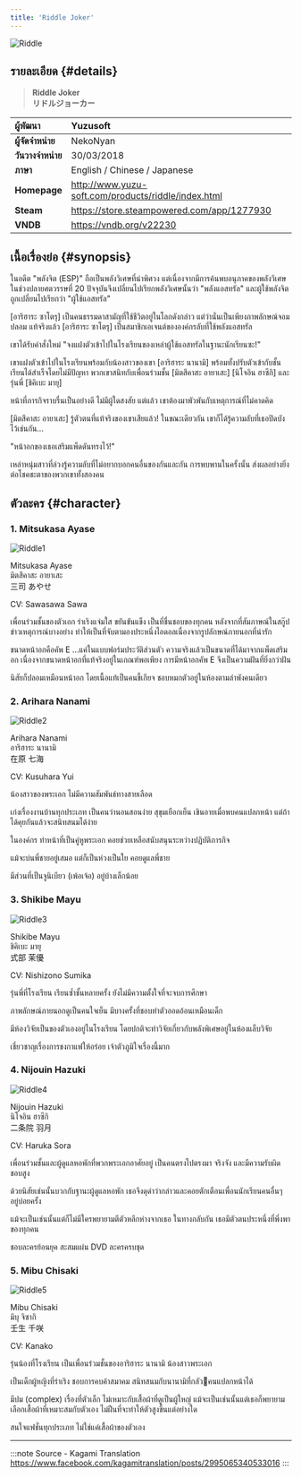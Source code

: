 ```yaml
---
title: 'Riddle Joker'
---
```


![Riddle](https://res.cloudinary.com/kagamiweb/image/upload/v1631554800/visualnovel/preview/riddle.jpg)

## รายละเอียด {#details}

> **Riddle Joker**  
> **リドルジョーカー**

| ผู้พัฒนา | Yuzusoft |
| :---- | :---- |
| **ผู้จัดจำหน่าย** | NekoNyan |
| **วันวางจำหน่าย** | 30/03/2018 |
| **ภาษา** | English / Chinese / Japanese |
| **Homepage** | http://www.yuzu-soft.com/products/riddle/index.html |
| **Steam** | https://store.steampowered.com/app/1277930 |
| **VNDB** | https://vndb.org/v22230 |

## เนื้อเรื่องย่อ {#synopsis}

ในอดีต "พลังจิต (ESP)" ถือเป็นพลังวิเศษที่น่าพิศวง แต่เนื่องจากมีการค้นพบอนุภาคของพลังวิเศษในช่วงปลายศตวรรษที่ 20 ปัจจุบันจึงเปลี่ยนไปเรียกพลังวิเศษนั้นว่า "พลังแอสทรัล" และผู้ใช้พลังจิตถูกเปลี่ยนไปเรียกว่า "ผู้ใช้แอสทรัล"

[อาริฮาระ ซาโตรุ] เป็นคนธรรมดาสามัญที่ใช้ชีวิตอยู่ในโลกดังกล่าว
แต่ว่านั่นเป็นเพียงภาพลักษณ์จอมปลอม
แท้จริงแล้ว [อาริฮาระ ซาโตรุ] เป็นสมาชิกเอเจนต์ขององค์กรลับที่ใช้พลังแอสทรัล

เขาได้รับคำสั่งใหม่
"จงแฝงตัวเข้าไปในโรงเรียนของเหล่าผู้ใช้แอสทรัลในฐานะนักเรียนซะ!"

เขาแฝงตัวเข้าไปในโรงเรียนพร้อมกับน้องสาวของเขา [อาริฮาระ นานามิ] พร้อมทั้งปรับตัวเข้ากับชั้นเรียนได้สำเร็จโดยไม่มีปัญหา พวกเขาสนิทกับเพื่อนร่วมชั้น [มิตสึคาสะ อายาเสะ] [นิโจอิน ฮาซึกิ] และรุ่นพี่ [ชิคิเบะ มายุ]

หน้าที่ภารกิจราบรื่นเป็นอย่างดี ไม่มีผู้ใดสงสัย
แต่แล้ว เขาต้องมาพัวพันกับเหตุการณ์ที่ไม่คาดคิด 

[มิตสึคาสะ อายาเสะ] รู้ตัวตนที่แท้จริงของเขาเสียแล้ว!
ในขณะเดียวกัน เขาก็ได้รู้ความลับที่เธอปิดบังไว้เช่นกัน...

"หน้าอกของเธอเสริมแพ็ดดันทรงไว้!"

เหล่าหนุ่มสาวที่ล่วงรู้ความลับที่ไม่อยากบอกคนอื่นของกันและกัน
การพบพานในครั้งนั้น ส่งผลอย่างยิ่งต่อโชคชะตาของพวกเขาทั้งสองคน

## ตัวละคร {#character}

### 1. Mitsukasa Ayase

![Riddle1](https://res.cloudinary.com/kagamiweb/image/upload/v1631554799/visualnovel/preview/riddle_character1.jpg)

Mitsukasa Ayase  
มิตสึคาสะ อายาเสะ  
三司 あやせ

CV: Sawasawa Sawa

เพื่อนร่วมชั้นของตัวเอก ร่าเริงแจ่มใส ขยันขันแข็ง เป็นที่ชื่นชอบของทุกคน
หลังจากที่สัมภาษณ์ในสกู๊ปข่าวเหตุการณ์บางอย่าง ทำให้เป็นที่จับตามองประหนึ่งไอดอลเนื่องจากรูปลักษณ์ภายนอกที่น่ารัก

ขนาดหน้าอกคือคัพ E ...แค่ในแบบฟอร์มประวัติส่วนตัว ความจริงแล้วเป็นขนาดที่ได้มาจากแพ็ดเสริมอก เนื่องจากขนาดหน้าอกที่แท้จริงอยู่ในเกณฑ์พอเพียง การมีหน้าอกคัพ E จึงเป็นความฝันที่ยิ่งกว่าฝัน

นิสัยก็ปลอมเหมือนหน้าอก โดยเนื้อแท้เป็นคนขี้เกียจ ชอบหมกตัวอยู่ในห้องตามลำพังคนเดียว

### 2. Arihara Nanami

![Riddle2](https://res.cloudinary.com/kagamiweb/image/upload/v1631554799/visualnovel/preview/riddle_character2.jpg)

Arihara Nanami  
อาริฮาระ นานามิ  
在原 七海

CV: Kusuhara Yui

น้องสาวของพระเอก ไม่มีความสัมพันธ์ทางสายเลือด

เก่งเรื่องงานบ้านทุกประเภท เป็นคนว่านอนสอนง่าย สุขุมเยือกเย็น เขินอายเมื่อพบคนแปลกหน้า แต่ถ้าได้คุยกันแล้วจะสนิทสนมได้ง่าย

ในองค์กร ทำหน้าที่เป็นคู่หูพระเอก คอยช่วยเหลือสนับสนุนระหว่างปฏิบัติภารกิจ

แม้จะบ่นพี่ชายอยู่เสมอ แต่ก็เป็นห่วงเป็นใย คอยดูแลพี่ชาย

มีส่วนที่เป็นจูนิเบียว (เพ้อเจ้อ) อยู่บ้างเล็กน้อย

### 3. Shikibe Mayu

![Riddle3](https://res.cloudinary.com/kagamiweb/image/upload/v1631554799/visualnovel/preview/riddle_character3.jpg)

Shikibe Mayu  
ชิคิเบะ มายุ  
式部 茉優

CV: Nishizono Sumika

รุ่นพี่ที่โรงเรียน เรียนซ้ำชั้นหลายครั้ง
ยังไม่มีความตั้งใจที่จะจบการศึกษา

ภาพลักษณ์ภายนอกดูเป็นคนใจเย็น
มีบางครั้งที่ชอบทำตัวออดอ้อนเหมือนเด็ก

มีห้องวิจัยเป็นของตัวเองอยู่ในโรงเรียน
โดยปกติจะทำวิจัยเกี่ยวกับพลังพิเศษอยู่ในห้องแล็บวิจัย

เชี่ยวชาญเรื่องการชงกาแฟให้อร่อย เจ้าตัวภูมิใจเรื่องนี้มาก

### 4. Nijouin Hazuki

![Riddle4](https://res.cloudinary.com/kagamiweb/image/upload/v1631554799/visualnovel/preview/riddle_character4.jpg)

Nijouin Hazuki  
นิโจอิน ฮาซึกิ  
二条院 羽月

CV: Haruka Sora

เพื่อนร่วมชั้นและผู้ดูแลหอพักที่พวกพระเอกอาศัยอยู่
เป็นคนตรงไปตรงมา จริงจัง และมีความรับผิดชอบสูง

ด้วยนิสัยเช่นนั้นบวกกับฐานะผู้ดูแลหอพัก
เธอจึงดุด่าว่ากล่าวและคอยตักเตือนเพื่อนนักเรียนคนอื่นๆ อยู่บ่อยครั้ง

แม้จะเป็นเช่นนั้นแต่ก็ไม่มีใครพยายามตีตัวหลีกห่างจากเธอ
ในทางกลับกัน เธอมีตัวตนประหนึ่งที่พึ่งพาของทุกคน

ชอบละครย้อนยุค สะสมแผ่น DVD ละครครบชุด

### 5. Mibu Chisaki

![Riddle5](https://res.cloudinary.com/kagamiweb/image/upload/v1631554799/visualnovel/preview/riddle_character5.jpg)

Mibu Chisaki  
มิบุ จิซากิ  
壬生 千咲

CV: Kanako

รุ่นน้องที่โรงเรียน เป็นเพื่อนร่วมชั้นของอาริฮาระ นานามิ น้องสาวพระเอก

เป็นเด็กผู้หญิงที่ร่าเริง ชอบการคบค้าสมาคม สนิทสนมกับนานามิที่กลัวคนแปลกหน้าได้

มีปม (complex) เรื่องที่ตัวเล็ก ไม่เหมาะกับเสื้อผ้าที่ดูเป็นผู้ใหญ่
แม้จะเป็นเช่นนั้นแต่เธอก็พยายามเลือกเสื้อผ้าที่เหมาะสมกับตัวเอง
ไม่ฝืนที่จะทำให้ตัวสูงขึ้นแต่อย่างใด

สนใจแฟชั่นทุกประเภท ไม่ใช่แค่เสื้อผ้าของตัวเอง

---
:::note Source - Kagami Translation
https://www.facebook.com/kagamitranslation/posts/2995065340533016
:::